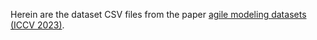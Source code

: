 Herein are the dataset CSV files from the paper [agile modeling datasets (ICCV 2023)](https://openaccess.thecvf.com/content/ICCV2023/papers/Stretcu_Agile_Modeling_From_Concept_to_Classifier_in_Minutes_ICCV_2023_paper.pdf).

